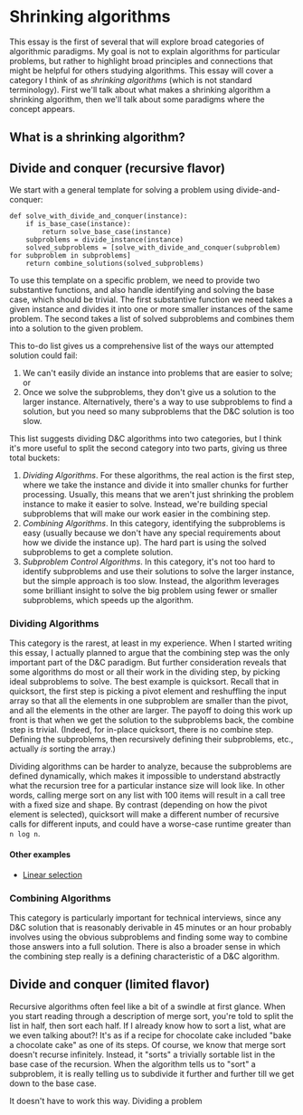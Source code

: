 # Shrinking algorithms

This essay is the first of several that will explore broad categories of algorithmic paradigms.  My goal is not to explain algorithms for particular problems, but rather to highlight broad principles and connections that might be helpful for others studying algorithms.  This essay will cover a category I think of as *shrinking algorithms* (which is not standard terminology). First we'll talk about what makes a shrinking algorithm a shrinking algorithm, then we'll talk about some paradigms where the concept appears.

## What is a shrinking algorithm?



## Divide and conquer (recursive flavor)

We start with a general template for solving a problem using divide-and-conquer:
```
def solve_with_divide_and_conquer(instance):
    if is_base_case(instance):
        return solve_base_case(instance)
    subproblems = divide_instance(instance)
    solved_subproblems = [solve_with_divide_and_conquer(subproblem) for subproblem in subproblems]
    return combine_solutions(solved_subproblems)
```

To use this template on a specific problem, we need to provide two substantive functions, and also handle identifying and solving the base case, which should be trivial.  The first substantive function we need takes a given instance and divides it into one or more smaller instances of the same problem.  The second takes a list of solved subproblems and combines them into a solution to the given problem.

This to-do list gives us a comprehensive list of the ways our attempted solution could fail:
1. We can't easily divide an instance into problems that are easier to solve; or 
2. Once we solve the subproblems, they don't give us a solution to the larger instance.  Alternatively, there's a way to use subproblems to find a solution, but you need so many subproblems that the D&C solution is too slow.

This list suggests dividing D&C algorithms into two categories, but I think it's more useful to split the second category into two parts, giving us three total buckets:
1. *Dividing Algorithms*.  For these algorithms, the real action is the first step, where we take the instance and divide it into smaller chunks for further processing.  Usually, this means that we aren't just shrinking the problem instance to make it easier to solve.  Instead, we're building special subproblems that will make our work easier in the combining step.
2. *Combining Algorithms*.  In this category, identifying the subproblems is easy (usually because we don't have any special requirements about how we divide the instance up).  The hard part is using the solved subproblems to get a complete solution.
3. *Subproblem Control Algorithms*.  In this category, it's not too hard to identify subproblems and use their solutions to solve the larger instance, but the simple approach is too slow.  Instead, the algorithm leverages some brilliant insight to solve the big problem using fewer or smaller subproblems, which speeds up the algorithm.

### Dividing Algorithms
This category is the rarest, at least in my experience.  When I started writing this essay, I actually planned to argue that the combining step was the only important part of the D&C paradigm.  But further consideration reveals that some algorithms do most or all their work in the dividing step, by picking ideal subproblems to solve.  The best example is quicksort.  Recall that in quicksort, the first step is picking a pivot element and reshuffling the input array so that all the elements in one subproblem are smaller than the pivot, and all the elements in the other are larger.  The payoff to doing this work up front is that when we get the solution to the subproblems back, the combine step is trivial.  (Indeed, for in-place quicksort, there is no combine step.  Defining the subproblems, then recursively defining their subproblems, etc., actually *is* sorting the array.)

Dividing algorithms can be harder to analyze, because the subproblems are defined dynamically, which makes it impossible to understand abstractly what the recursion tree for a particular instance size will look like.  In other words, calling merge sort on any list with 100 items will result in a call tree with a fixed size and shape.  By contrast (depending on how the pivot element is selected), quicksort will make a different number of recursive calls for different inputs, and could have a worse-case runtime greater than `n log n`.

#### Other examples
* [Linear selection](https://en.wikipedia.org/wiki/Quickselect)

### Combining Algorithms
This category is particularly important for technical interviews, since any D&C solution that is reasonably derivable in 45 minutes or an hour probably involves using the obvious subproblems and finding some way to combine those answers into a full solution.  There is also a broader sense in which the combining step really is a defining characteristic of a D&C algorithm. 


## Divide and conquer (limited flavor)
Recursive algorithms often feel like a bit of a swindle at first glance.  When you start reading through a description of merge sort, you're told to split the list in half, then sort each half.  If I already know how to sort a list, what are we even talking about?!  It's as if a recipe for chocolate cake included "bake a chocolate cake" as one of its steps.  Of course, we know that merge sort doesn't recurse infinitely.  Instead, it "sorts" a trivially sortable list in the base case of the recursion.  When the algorithm tells us to "sort" a subproblem, it is really telling us to subdivide it further and further till we get down to the base case.

It doesn't have to work this way.  Dividing a problem 

